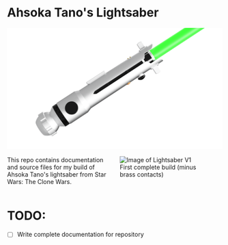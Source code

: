 
# Ahsoka Tano's Lightsaber
<img src="./Reference Images/Render View 1 Blade.png" alt="Render of Lightsaber"/>
<div style="clear: both;"></div>

<figure style="float: right; margin-left: 25px; width: 200px;">
  <img align="right" src="./Reference Images/V1 Build View 1.png" alt="Image of Lightsaber V1" width="200px"/>
  <figcaption>First complete build (minus brass contacts)</figcaption>
</figure>

This repo contains documentation and source files for my build of Ahsoka Tano's lightsaber from Star Wars: The Clone Wars.

<div style="clear: both;"></div>

# TODO:
- [ ] Write complete documentation for repository